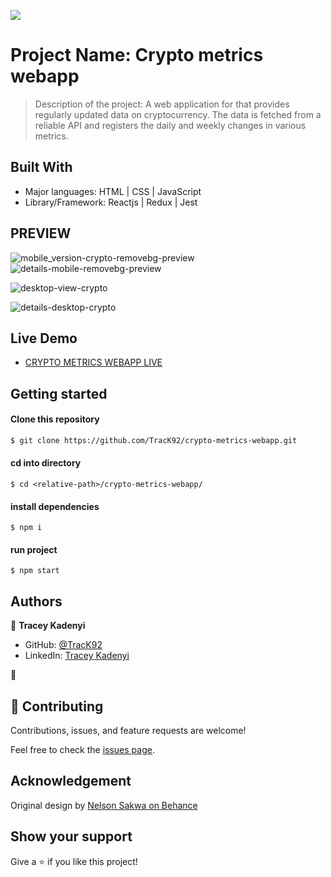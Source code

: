![](https://img.shields.io/badge/Microverse-blueviolet)

# Project Name: Crypto metrics webapp

> Description of the project: A web application for that provides regularly updated data on cryptocurrency. The data is fetched from a reliable API and registers the daily and weekly changes in various metrics.


## Built With

- Major languages: HTML | CSS | JavaScript 
- Library/Framework: Reactjs | Redux | Jest 

## PREVIEW

![mobile_version-crypto-removebg-preview](https://user-images.githubusercontent.com/40690789/190009851-a23125d6-4bc3-41e4-8a09-14e7ff2ff18b.png)
![details-mobile-removebg-preview](https://user-images.githubusercontent.com/40690789/190009880-2bbe7f2f-490b-4d73-b76f-d64f8f81d1fb.png)

![desktop-view-crypto](https://user-images.githubusercontent.com/40690789/190009946-6dd5c354-3149-4bb9-854c-176a8bcd7f4b.png)

![details-desktop-crypto](https://user-images.githubusercontent.com/40690789/190009969-27da0d76-2678-4264-9beb-85743a3bc1ba.png)


## Live Demo
- [CRYPTO METRICS WEBAPP LIVE](https://cryptocurrency-metrics.netlify.app/)

## Getting started

#### Clone this repository

```bash
$ git clone https://github.com/TracK92/crypto-metrics-webapp.git
```

#### cd into directory
```
$ cd <relative-path>/crypto-metrics-webapp/
```

#### install dependencies
``` run 
$ npm i
```
#### run project
```
$ npm start
```

## Authors

👤 **Tracey Kadenyi**

- GitHub: [@TracK92](https://github.com/TracK92)
- LinkedIn: [Tracey Kadenyi](https://www.linkedin.com/in/tracey-kadenyi/)

👤
## 🤝 Contributing

Contributions, issues, and feature requests are welcome!

Feel free to check the [issues page](../../issues/).

## Acknowledgement

Original design by [Nelson Sakwa on Behance](https://www.behance.net/sakwadesignstudio)

## Show your support

Give a ⭐️ if you like this project!
